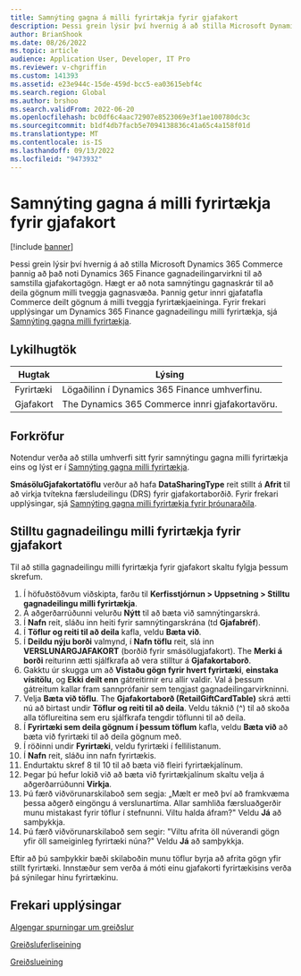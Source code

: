 ```yaml
---
title: Samnýting gagna á milli fyrirtækja fyrir gjafakort
description: Þessi grein lýsir því hvernig á að stilla Microsoft Dynamics 365 Commerce til að nota Dynamics 365 Finance gagnadeilingarvirkni milli gagnasvæða til að samstilla gjafakortagögn.
author: BrianShook
ms.date: 08/26/2022
ms.topic: article
audience: Application User, Developer, IT Pro
ms.reviewer: v-chgriffin
ms.custom: 141393
ms.assetid: e23e944c-15de-459d-bcc5-ea03615ebf4c
ms.search.region: Global
ms.author: brshoo
ms.search.validFrom: 2022-06-20
ms.openlocfilehash: bc0df6c4aac72907e8523069e3f1ae100780dc3c
ms.sourcegitcommit: b1df4db7facb5e7094138836c41a65c4a158f01d
ms.translationtype: MT
ms.contentlocale: is-IS
ms.lasthandoff: 09/13/2022
ms.locfileid: "9473932"
---
```

# <a name="cross-company-data-sharing-for-gift-cards"></a>Samnýting gagna á milli fyrirtækja fyrir gjafakort

[!include [banner](../includes/banner.md)]

Þessi grein lýsir því hvernig á að stilla Microsoft Dynamics 365 Commerce þannig að það noti Dynamics 365 Finance gagnadeilingarvirkni til að samstilla gjafakortagögn. Hægt er að nota samnýtingu gagnaskrár til að deila gögnum milli tveggja gagnasvæða. Þannig getur innri gjafatafla Commerce deilt gögnum á milli tveggja fyrirtækjaeininga. Fyrir frekari upplýsingar um Dynamics 365 Finance gagnadeilingu milli fyrirtækja, sjá [Samnýting gagna milli fyrirtækja](/dynamics365/fin-ops-core/dev-itpro/sysadmin/cross-company-data-sharing).

## <a name="key-terms"></a>Lykilhugtök

| Hugtak | Lýsing |
|---|---|
| Fyrirtæki | Lögaðilinn í Dynamics 365 Finance umhverfinu. |
| Gjafakort | The Dynamics 365 Commerce innri gjafakortavöru. |

## <a name="prerequisites"></a>Forkröfur

Notendur verða að stilla umhverfi sitt fyrir samnýtingu gagna milli fyrirtækja eins og lýst er í [Samnýting gagna milli fyrirtækja](/dynamics365/fin-ops-core/dev-itpro/sysadmin/cross-company-data-sharing).

**SmásöluGjafakortatöflu** verður að hafa **DataSharingType** reit stillt á **Afrit** til að virkja tvítekna færsludeilingu (DRS) fyrir gjafakortaborðið. Fyrir frekari upplýsingar, sjá [Samnýting gagna milli fyrirtækja fyrir þróunaraðila](/dynamics365/fin-ops-core/dev-itpro/sysadmin/drs-srs-dev).

## <a name="configure-cross-company-data-sharing-for-gift-cards"></a>Stilltu gagnadeilingu milli fyrirtækja fyrir gjafakort

Til að stilla gagnadeilingu milli fyrirtækja fyrir gjafakort skaltu fylgja þessum skrefum.

1. Í höfuðstöðvum viðskipta, farðu til **Kerfisstjórnun \> Uppsetning \> Stilltu gagnadeilingu milli fyrirtækja**.
1. Á aðgerðarrúðunni velurðu **Nýtt** til að bæta við samnýtingarskrá.
1. Í **Nafn** reit, sláðu inn heiti fyrir samnýtingarskrána (td **Gjafabréf**).
1. Í **Töflur og reiti til að deila** kafla, veldu **Bæta við**.
1. Í **Deildu nýju borði** valmynd, í **Nafn töflu** reit, slá inn **VERSLUNARGJAFAKORT** (borðið fyrir smásölugjafakort). The **Merki á borði** reiturinn ætti sjálfkrafa að vera stilltur á **Gjafakortaborð**.
1. Gakktu úr skugga um að **Vistaðu gögn fyrir hvert fyrirtæki**, **einstaka vísitölu**, og **Ekki deilt enn** gátreitirnir eru allir valdir. Val á þessum gátreitum kallar fram sannprófanir sem tengjast gagnadeilingarvirkninni.
1. Velja **Bæta við töflu**. The **Gjafakortaborð (RetailGiftCardTable)** skrá ætti nú að birtast undir **Töflur og reiti til að deila**. Veldu táknið (^) til að skoða alla töflureitina sem eru sjálfkrafa tengdir töflunni til að deila.
1. Í **Fyrirtæki sem deila gögnum í þessum töflum** kafla, veldu **Bæta við** að bæta við fyrirtæki til að deila gögnum með.
1. Í röðinni undir **Fyrirtæki**, veldu fyrirtæki í fellilistanum.
1. Í **Nafn** reit, sláðu inn nafn fyrirtækis.
1. Endurtaktu skref 8 til 10 til að bæta við fleiri fyrirtækjalínum.
1. Þegar þú hefur lokið við að bæta við fyrirtækjalínum skaltu velja á aðgerðarrúðunni **Virkja**.
1. Þú færð viðvörunarskilaboð sem segja: „Mælt er með því að framkvæma þessa aðgerð eingöngu á verslunartíma. Allar samhliða færsluaðgerðir munu mistakast fyrir töflur í stefnunni. Viltu halda áfram?" Veldu **Já** að samþykkja.
1. Þú færð viðvörunarskilaboð sem segir: "Viltu afrita öll núverandi gögn yfir öll sameiginleg fyrirtæki núna?" Veldu **Já** að samþykkja.

Eftir að þú samþykkir bæði skilaboðin munu töflur byrja að afrita gögn yfir stillt fyrirtæki. Innstæður sem verða á móti einu gjafakorti fyrirtækisins verða þá sýnilegar hinu fyrirtækinu.

## <a name="additional-resources"></a>Frekari upplýsingar

[Algengar spurningar um greiðslur](payments-retail.md)

[Greiðsluferliseining](../add-checkout-module.md)

[Greiðslueining](../payment-module.md)
